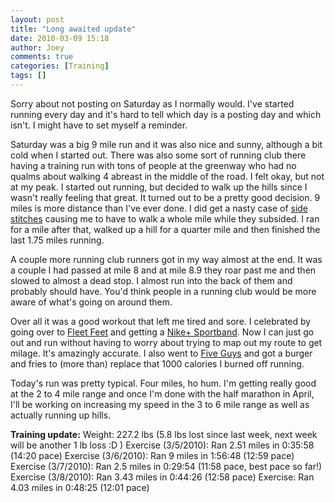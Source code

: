 ```yaml
---
layout: post
title: "Long awaited update"
date: 2010-03-09 15:18
author: Joey
comments: true
categories: [Training]
tags: []
---
```

Sorry about not posting on Saturday as I normally would. I've started running every day and it's hard to tell which day is a posting day and which isn't. I might have to set myself a reminder.

Saturday was a big 9 mile run and it was also nice and sunny, although a bit cold when I started out. There was also some sort of running club there having a training run with tons of people at the greenway who had no qualms about walking 4 abreast in the middle of the road. I felt okay, but not at my peak. I started out running, but decided to walk up the hills since I wasn't really feeling that great. It turned out to be a pretty good decision. 9 miles is more distance than I've ever done. I did get a nasty case of [side stitches](http://en.wikipedia.org/wiki/Side_stitch) causing me to have to walk a whole mile while they subsided. I ran for a mile after that, walked up a hill for a quarter mile and then finished the last 1.75 miles running.

A couple more running club runners got in my way almost at the end. It was a couple I had passed at mile 8 and at mile 8.9 they roar past me and then slowed to almost a dead stop. I almost run into the back of them and probably should have. You'd think people in a running club would be more aware of what's going on around them.

Over all it was a good workout that left me tired and sore. I celebrated by going over to [Fleet Feet](http://www.fleetfeetnashville.com/) and getting a [Nike+ Sportband](http://nikerunning.nike.com/nikeos/p/nikeplus/en_EMEA/sportband). Now I can just go out and run without having to worry about trying to map out my route to get milage. It's amazingly accurate. I also went to [Five Guys](http://www.fiveguys.com/) and got a burger and fries to (more than) replace that 1000 calories I burned off running.

Today's run was pretty typical. Four miles, ho hum. I'm getting really good at the 2 to 4 mile range and once I'm done with the half marathon in April, I'll be working on increasing my speed in the 3 to 6 mile range as well as actually running up hills.

**Training update:**
Weight: 227.2 lbs (5.8 lbs lost since last week, next week will be another 1 lb loss :D )
Exercise (3/5/2010): Ran 2.51 miles in 0:35:58 (14:20 pace)
Exercise (3/6/2010): Ran 9 miles in 1:56:48 (12:59 pace)
Exercise (3/7/2010): Ran 2.5 miles in 0:29:54 (11:58 pace, best pace so far!)
Exercise (3/8/2010): Ran 3.43 miles in 0:44:26 (12:58 pace)
Exercise: Ran 4.03 miles in 0:48:25 (12:01 pace)
